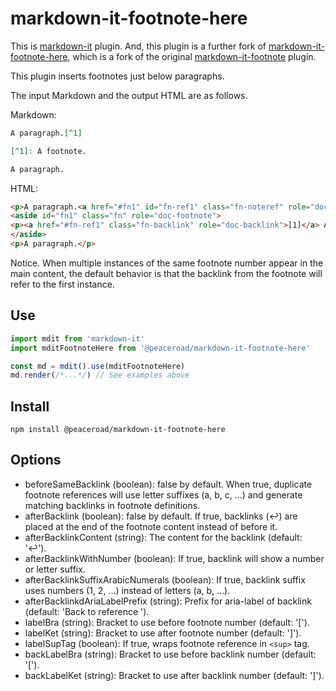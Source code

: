 # markdown-it-footnote-here

This is [markdown-it](https://github.com/markdown-it/markdown-it) plugin. And, this plugin is a further fork of [markdown-it-footnote-here](https://github.com/uyumyuuy/markdown-it-footnote-here), which is a fork of the original [markdown-it-footnote](https://github.com/markdown-it/markdown-it-footnote) plugin.

This plugin inserts footnotes just below paragraphs.

The input Markdown and the output HTML are as follows.

Markdown:

```md
A paragraph.[^1]

[^1]: A footnote.

A paragraph.
```

HTML:

```html
<p>A paragraph.<a href="#fn1" id="fn-ref1" class="fn-noteref" role="doc-noteref">[1]</a></p>
<aside id="fn1" class="fn" role="doc-footnote">
<p><a href="#fn-ref1" class="fn-backlink" role="doc-backlink">[1]</a> A footnote.</p>
</aside>
<p>A paragraph.</p>
```

Notice. When multiple instances of the same footnote number appear in the main content, the default behavior is that the backlink from the footnote will refer to the first instance.

## Use

```js
import mdit from 'markdown-it'
import mditFootnoteHere from '@peaceroad/markdown-it-footnote-here'

const md = mdit().use(mditFootnoteHere)
md.render(/*...*/) // See examples above
```

## Install

```samp
npm install @peaceroad/markdown-it-footnote-here
```

## Options

- beforeSameBacklink (boolean): false by default. When true, duplicate footnote references will use letter suffixes (a, b, c, ...) and generate matching backlinks in footnote definitions.
- afterBacklink (boolean): false by default. If true, backlinks (↩) are placed at the end of the footnote content instead of before it.
- afterBacklinkContent (string): The content for the backlink (default: '↩').
- afterBacklinkWithNumber (boolean): If true, backlink will show a number or letter suffix.
- afterBacklinkSuffixArabicNumerals (boolean): If true, backlink suffix uses numbers (1, 2, ...) instead of letters (a, b, ...).
- afterBacklinkdAriaLabelPrefix (string): Prefix for aria-label of backlink (default: 'Back to reference ').
- labelBra (string): Bracket to use before footnote number (default: '[').
- labelKet (string): Bracket to use after footnote number (default: ']').
- labelSupTag (boolean): If true, wraps footnote reference in `<sup>` tag.
- backLabelBra (string): Bracket to use before backlink number (default: '[').
- backLabelKet (string): Bracket to use after backlink number (default: ']').
